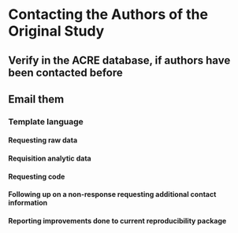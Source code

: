 # Contacting the Authors of the Original Study

## Verify in the ACRE database, if authors have been contacted before

## Email them     

### Template language   

#### Requesting raw data  
#### Requisition analytic data  
#### Requesting code   
#### Following up on a non-response requesting additional contact information
#### Reporting improvements done to current reproducibility package
